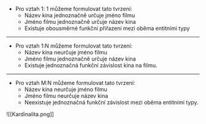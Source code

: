 - Pro vztah 1: 1 můžeme formulovat tato tvrzení:
	- Název kina jednoznačně určuje jméno filmu
	- Jméno filmu jednoznačně určuje název kina
	- Existuje obousměrné funkční přiřazení mezi oběma entitními typy
	
---

- Pro vztah 1:N můžeme formulovat tato tvrzení:
	- Název kina neurčuje jméno filmu
	- Jméno filmu jednoznačně určuje název kina
	- Existuje jednoznačná funkční závislost kina na filmu.

---

- Pro vztah M:N můžeme formulovat tato tvrzení:
	- Název kina neurčuje jméno filmu
	- Jméno filmu neurčuje název kina
	- Neexistuje jednoznačná funkční závislost mezi oběma entitními typy.

![[Kardinalita.png]]